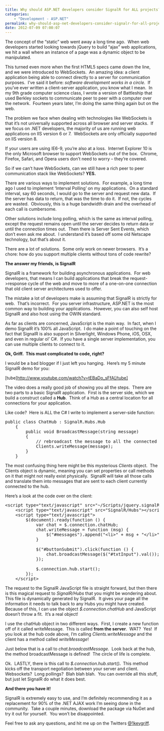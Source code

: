 ```yaml
---
title: Why should ASP.NET developers consider SignalR for ALL projects?
categories:
    - "Development - ASP.NET"
permalink: why-should-asp-net-developers-consider-signalr-for-all-projects
date: 2012-07-09 07:00:07
---
```


The concept of the “static” web went away a long time ago.  When web developers started looking towards jQuery to build “ajax” web applications, we hit a wall where an instance of a page was a dynamic object to be manipulated.

This turned even more when the first HTML5 specs came down the line, and we were introduced to WebSockets.  An amazing idea: a client application being able to connect directly to a server for communication purposes.  I’ve said it before: <em>software development works in a circle.</em>  If you’ve ever written a client-server application, you know what I mean.  In my 9th grade computer science class, I wrote a version of Battleship that used Berkley sockets to communicate peer to peer with a computer over the network.  Fourteen years later, I’m doing the same thing again but on the web.

The problem we face when dealing with technologies like WebSockets is that it’s not universally supported across all browser and server stacks.  If we focus on .NET developers, the majority of us are running web applications on IIS version 6 or 7.  WebSockets are only officially supported on IIS version 8.

If your users are using IE6-9, you’re also at a loss.  Internet Explorer 10 is the only Microsoft browser to support WebSockets out of the box.  Chrome, Firefox, Safari, and Opera users don’t need to worry – they’re covered.

So if we can’t have WebSockets, can we still have a rich peer to peer communication stack like WebSockets? <strong>YES.</strong>

There are various ways to implement solutions.  For example, a long time ago I used to implement ‘Interval Polling’ on my applications.  On a standard interval, say 60 seconds, I would go to the server and request new data.  If the server has data to return, that was the time to do it.  If not, the cycles are wasted.  Obviously, this is a huge bandwidth drain and the overhead of each call is cumbersome.

Other solutions include long polling, which is the same as interval polling, except the request remains open until the server decides to return data or until the connection times out.  Then there is Server Sent Events, which don’t even ask me about.  I understand it’s based off some old Netscape technology, but that’s about it.

There are a lot of solutions.  Some only work on newer browsers.  It’s a chore: how do you support multiple clients without tons of code rewrite?

<strong>The answer my friends, is SignalR</strong>

SignalR is a framework for building asynchronous applications.  For web developers, that means I can build applications that break the request-&gt;response cycle of the web and move to more of a one-on-one connection that old client server architectures used to offer.

The mistake a lot of developers make is assuming that SignalR is strictly for web.  That’s incorrect.  For you server infrastructure, ASP.NET is the most common way to building your applications.  However, you can also self host SignalR and also host using the OWIN standard.

As far as clients are concerned, JavaScript is the main way.  In fact, when I demo SignalR it’s 100% all JavaScript.  I do make a point of touching on the fact that SignalR is also support in Silverlight, Windows Phone, iOS, OSX, and even in regular ol’ C#.  If you have a single server implementation, you can use multiple clients to connect to it.

<strong>Ok, Griff.  This must complicated to code, right?</strong>

I would be a bad blogger if I just left you hanging.  Here’s my 5 minute SignalR demo for you:

[tube]http://www.youtube.com/watch?v=tEBaDo_sFfA[/tube]

The video does a really good job of showing you all the steps.  There are two parts to a basic SignalR application.  First is the server side, which we build a construct called a <strong>Hub</strong>.  Think of a Hub as a central location for all connections for your application.

Like code?  Here is ALL the C# I write to implement a server-side function:
<pre>public class ChatHub : SignalR.Hubs.Hub
    {
        public void BroadcastMessage(string message)
        {
            // rebroadcast the message to all the connected clients
            Clients.writeMessage(message);
        }
    }</pre>
The most confusing thing here might be this mysterious <em>Clients</em> object.  The Clients object is dynamic, meaning you can set properties or call methods on it that might not really exist physically.  SignalR will take all those calls and translate them into messages that are sent to each client currently connected to the hub.

Here’s a look at the code over on the client:
<pre>&lt;script type="text/javascript" src="~/Scripts/jquery.signalR-0.5.2.js"&gt;&lt;/script&gt;
    &lt;script type="text/javascript" src="SignalR/Hubs"&gt;&lt;/script&gt;
    &lt;script type="text/javascript"&gt;
        $(document).ready(function () {
            var chat = $.connection.chatHub;
            chat.writeMessage = function (msg) {
                $("#messages").append("&lt;li&gt;" + msg + "&lt;/li&gt;");
            }

            $("#buttonSubmit").click(function () {
                chat.broadcastMessage($("#txtInput").val());
            });

            $.connection.hub.start();
        });
    &lt;/script&gt;</pre>
The request to the SignalR JavaScript file is straight forward, but then there is this magical request to <em>SignalR/Hubs</em> that you might be wondering about.  This file is dynamically generated by SignalR.  It gives your page all the information it needs to talk back to any Hubs you might have created.  Because of this, I can use the object <em>$.connection.chatHub</em> and JavaScript doesn’t throw a fit.  It’s a real object!

I use the chatHub object in two different ways.  First, I create a new function off of it called writeMessage.  This is called <strong>from the server</strong>.  WAT?  Yes!  If you look at the hub code above, I’m calling <em>Clients.writeMessage<strong> </strong></em>and the client has a method called <em>writeMessage</em>!

Just below that is a call to<em> chat.broadcastMessage.  </em>Look back at the hub, the method broadcastMessage is defined!  The circle of life is complete.

Ok.  LASTLY, there is this call to <em>$.connection.hub.start()<strong>.  </strong></em>This method kicks off the transport negotiation between your server and client.  Websockets?  Long pollings?  Blah blah blah.  You can override all this stuff, but just let SignalR do what it does best.

<strong>And there you have it!</strong>

SignalR is extremely easy to use, and I’m definitely recommending it as a replacement for 90% of the .NET AJAX work I’m seeing done in the community.  Take a couple minutes, download the package via NuGet and try it out for yourself.  You won’t be disappointed.

Feel free to ask any questions, and hit me up on the Twitters <a href="http://twitter.com/1kevgriff">@1kevgriff</a>.